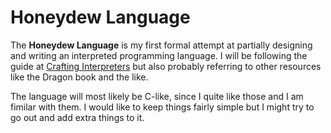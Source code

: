 # Honeydew Language

The **Honeydew Language** is my first formal attempt at partially designing and writing an interpreted programming language. I will be following the guide at [Crafting Interpreters](https://craftinginterpreters.com/) but also probably referring to other resources like the Dragon book and the like.

The language will most likely be C-like, since I quite like those and I am fimilar with them. I would like to keep things fairly simple but I might try to go out and add extra things to it.
